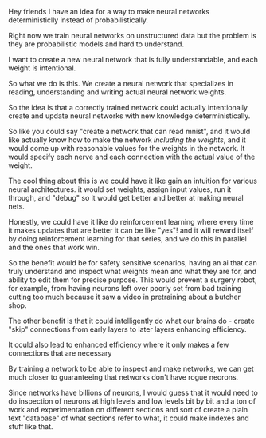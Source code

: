 Hey friends I have an idea for a way to make neural networks deterministiclly instead of probabilistically.

Right now we train neural networks on unstructured data but the problem is they are probabilistic models and hard to understand.

I want to create a new neural network that is fully understandable, and each weight is intentional.

So what we do is this. We create a neural network that specializes in reading, understanding and writing actual neural network weights.

So the idea is that a correctly trained network could actually intentionally create and update neural networks with new knowledge deterministically.

So like you could say "create a network that can read mnist", and it would like actually know how to make the network *including the weights*, and it would come up with reasonable values for the weights in the network. It would specify each nerve and each connection with the actual value of the weight.

The cool thing about this is we could have it like gain an intuition for various neural architectures. it would set weights, assign input values, run it through, and "debug" so it would get better and better at making neural nets.

Honestly, we could have it like do reinforcement learning where every time it makes updates that are better it can be like "yes"! and it will reward itself by doing reinforcement learning for that series, and we do this in parallel and the ones that work win.

So the benefit would be for safety sensitive scenarios, having an ai that can truly understand and inspect what weights mean and what they are for, and ability to edit them for precise purpose. This would prevent a surgery robot, for example, from having neurons left over poorly set from bad training cutting too much because it saw a video in pretraining about a butcher shop.

The other benefit is that it could intelligently do what our brains do - create "skip" connections from early layers to later layers enhancing efficiency.

It could also lead to enhanced efficiency where it only makes a few connections that are necessary

By training a network to be able to inspect and make networks, we can get much closer to guaranteeing that networks don't have rogue neorons.

Since networks have billions of neurons, I would guess that it would need to do inspection of neurons at high levels and low levels bit by bit and a ton of work and experimentation on different sections and sort of create a plain text "database" of what sections refer to what, it could make indexes and stuff like that.